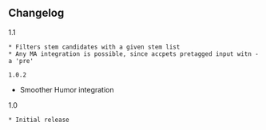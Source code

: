 Changelog
---------

1.1
~~~
* Filters stem candidates with a given stem list
* Any MA integration is possible, since accpets pretagged input witn -a 'pre'

1.0.2
~~~~~
* Smoother Humor integration

1.0
~~~
* Initial release